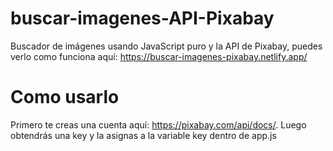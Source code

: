 # buscar-imagenes-API-Pixabay
Buscador de imágenes usando JavaScript puro y la API de Pixabay, puedes verlo como funciona aquí: https://buscar-imagenes-pixabay.netlify.app/

# Como usarlo
Primero te creas una cuenta aquí:  https://pixabay.com/api/docs/.
Luego obtendrás una key y la asignas a la variable key dentro de app.js

